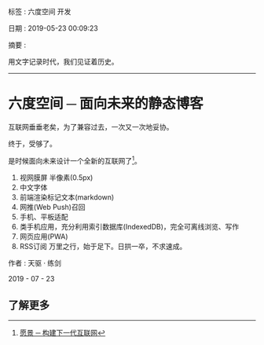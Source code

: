 标签 : 六度空间 开发

日期 : 2019-05-23 00:09:23

摘要 :
  
  用文字记录时代，我们见证着历史。

---

# 六度空间 ─ 面向未来的静态博客

互联网垂垂老矣，为了兼容过去，一次又一次地妥协。

终于，受够了。

是时候面向未来设计一个全新的互联网了[^1]。

1. 视网膜屏 半像素(0.5px)
1. 中文字体
1. 前端渲染标记文本(markdown)
1. 网推(Web Push)召回
1. 手机、平板适配
1. 类手机应用，充分利用索引数据库(IndexedDB)，完全可离线浏览、写作
1. 网页应用(PWA)
1. RSS订阅
万里之行，始于足下。日拱一卒，不求速成。

作者 : 天驱 · 练剑

2019 - 07 - 23

## 了解更多 

[^1]: [愿景 ─ 构建下一代互联网](/vision)


